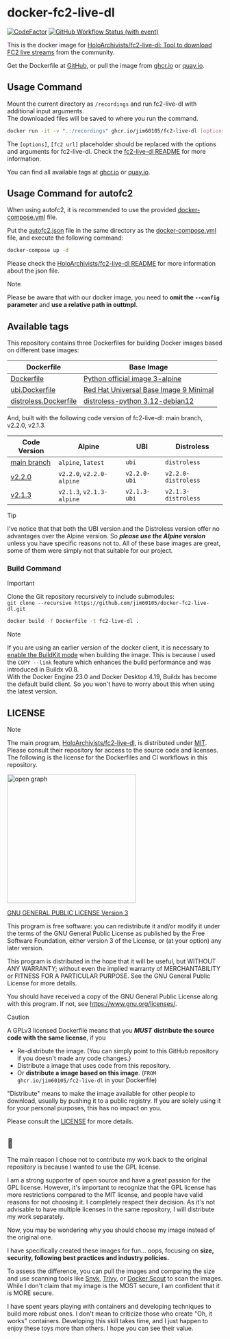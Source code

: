 # docker-fc2-live-dl

[![CodeFactor](https://www.codefactor.io/repository/github/jim60105/docker-fc2-live-dl/badge)](https://www.codefactor.io/repository/github/jim60105/docker-fc2-live-dl) [![GitHub Workflow Status (with event)](https://img.shields.io/github/actions/workflow/status/jim60105/docker-fc2-live-dl/scan.yml?label=IMAGE%20SCAN)](https://github.com/jim60105/docker-fc2-live-dl/actions/workflows/scan.yml)

This is the docker image for [HoloArchivists/fc2-live-dl: Tool to download FC2 live streams](https://github.com/HoloArchivists/fc2-live-dl) from the community.

Get the Dockerfile at [GitHub](https://github.com/jim60105/docker-fc2-live-dl), or pull the image from [ghcr.io](https://ghcr.io/jim60105/fc2-live-dl) or [quay.io](https://quay.io/repository/jim60105/fc2-live-dl?tab=tags).

## Usage Command

Mount the current directory as `/recordings` and run fc2-live-dl with additional input arguments.  
The downloaded files will be saved to where you run the command.

```bash
docker run -it -v ".:/recordings" ghcr.io/jim60105/fc2-live-dl [options] [fc2 url]
```

The `[options]`, `[fc2 url]` placeholder should be replaced with the options and arguments for fc2-live-dl. Check the [fc2-live-dl README](https://github.com/HoloArchivists/fc2-live-dl?tab=readme-ov-file#usage) for more information.

You can find all available tags at [ghcr.io](https://github.com/jim60105/docker-fc2-live-dl/pkgs/container/fc2-live-dl/versions?filters%5Bversion_type%5D=tagged) or [quay.io](https://quay.io/repository/jim60105/fc2-live-dl?tab=tags).

## Usage Command for autofc2

When using autofc2, it is recommended to use the provided [docker-compose.yml](docker-compose.yml) file.

Put the [autofc2.json](autofc2.json) file in the same directory as the [docker-compose.yml](docker-compose.yml) file, and execute the following command:

```bash
docker-compose up -d
```

Please check the [HoloArchivists/fc2-live-dl README](https://github.com/HoloArchivists/fc2-live-dl/tree/main?tab=readme-ov-file#autofc2) for more information about the json file.

> [!NOTE]  
> Please be aware that with our docker image, you need to **omit the `--config` parameter** and **use a relative path in outtmpl**.

## Available tags

This repository contains three Dockerfiles for building Docker images based on different base images:

| Dockerfile                                     | Base Image                                                                                                                         |
|------------------------------------------------|------------------------------------------------------------------------------------------------------------------------------------|
| [Dockerfile](Dockerfile)                       | [Python official image 3-alpine](https://hub.docker.com/_/python/)                                                                 |
| [ubi.Dockerfile](ubi.Dockerfile)               | [Red Hat Universal Base Image 9 Minimal](https://catalog.redhat.com/software/containers/ubi9/ubi-minimal/615bd9b4075b022acc111bf5) |
| [distroless.Dockerfile](distroless.Dockerfile) | [distroless-python 3.12-debian12](https://github.com/alexdmoss/distroless-python)                                                  |

And, built with the following code version of fc2-live-dl: main branch, v2.2.0, v2.1.3.

| Code Version                                                                | Alpine                    | UBI          | Distroless          |
|-----------------------------------------------------------------------------|---------------------------|--------------|---------------------|
| [main branch](https://github.com/HoloArchivists/fc2-live-dl)                | `alpine`, `latest`        | `ubi`        | `distroless`        |
| [v2.2.0](https://github.com/HoloArchivists/fc2-live-dl/releases/tag/v2.2.0) | `v2.2.0`, `v2.2.0-alpine` | `v2.2.0-ubi` | `v2.2.0-distroless` |
| [v2.1.3](https://github.com/HoloArchivists/fc2-live-dl/releases/tag/v2.1.3) | `v2.1.3`, `v2.1.3-alpine` | `v2.1.3-ubi` | `v2.1.3-distroless` |

> [!TIP]
> I've notice that that both the UBI version and the Distroless version offer no advantages over the Alpine version. So _**please use the Alpine version**_ unless you have specific reasons not to. All of these base images are great, some of them were simply not that suitable for our project.

### Build Command

> [!IMPORTANT]  
> Clone the Git repository recursively to include submodules:  
> `git clone --recursive https://github.com/jim60105/docker-fc2-live-dl.git`

```bash
docker build -f Dockerfile -t fc2-live-dl .
```

> [!NOTE]  
> If you are using an earlier version of the docker client, it is necessary to [enable the BuildKit mode](https://docs.docker.com/build/buildkit/#getting-started) when building the image. This is because I used the `COPY --link` feature which enhances the build performance and was introduced in Buildx v0.8.  
> With the Docker Engine 23.0 and Docker Desktop 4.19, Buildx has become the default build client. So you won't have to worry about this when using the latest version.

## LICENSE

> [!NOTE]  
> The main program, [HoloArchivists/fc2-live-dl](https://github.com/HoloArchivists/fc2-live-dl), is distributed under [MIT](https://github.com/HoloArchivists/fc2-live-dl/blob/main/LICENSE).  
> Please consult their repository for access to the source code and licenses.  
> The following is the license for the Dockerfiles and CI workflows in this repository.

<img src="https://github.com/jim60105/docker-fc2-live-dl/assets/16995691/102ae35d-cd95-4b38-8dbd-e1bfe6a1696f" alt="open graph" width="300" />

[GNU GENERAL PUBLIC LICENSE Version 3](LICENSE)

This program is free software: you can redistribute it and/or modify it under the terms of the GNU General Public License as published by the Free Software Foundation, either version 3 of the License, or (at your option) any later version.

This program is distributed in the hope that it will be useful, but WITHOUT ANY WARRANTY; without even the implied warranty of MERCHANTABILITY or FITNESS FOR A PARTICULAR PURPOSE. See the GNU General Public License for more details.

You should have received a copy of the GNU General Public License along with this program. If not, see <https://www.gnu.org/licenses/>.

> [!CAUTION]
> A GPLv3 licensed Dockerfile means that you _**MUST**_ **distribute the source code with the same license**, if you
>
> - Re-distribute the image. (You can simply point to this GitHub repository if you doesn't made any code changes.)
> - Distribute a image that uses code from this repository.
> - Or **distribute a image based on this image**. (`FROM ghcr.io/jim60105/fc2-live-dl` in your Dockerfile)
>
> "Distribute" means to make the image available for other people to download, usually by pushing it to a public registry. If you are solely using it for your personal purposes, this has no impact on you.
>
> Please consult the [LICENSE](LICENSE) for more details.

## 💭

The main reason I chose not to contribute my work back to the original repository is because I wanted to use the GPL license.

I am a strong supporter of open source and have a great passion for the GPL license. However, it's important to recognize that the GPL license has more restrictions compared to the MIT license, and people have valid reasons for not choosing it. I completely respect their decision. As it's not advisable to have multiple licenses in the same repository, I will distribute my work separately.

Now, you may be wondering why you should choose my image instead of the original one.

I have specifically created these images for fun... oops, focusing on **size, security, following best practices and industry policies.**

To assess the difference, you can pull the images and comparing the size and use scanning tools like [Snyk](https://snyk.io/), [Trivy](https://github.com/aquasecurity/trivy), or [Docker Scout](https://www.docker.com/products/docker-scout/) to scan the images. While I don't claim that my image is the MOST secure, I am confident that it is MORE secure.

I have spent years playing with containers and developing techniques to build more robust ones. I don't mean to criticize those who create "Oh, it works" containers. Developing this skill takes time, and I just happen to enjoy these toys more than others. I hope you can see their value.
